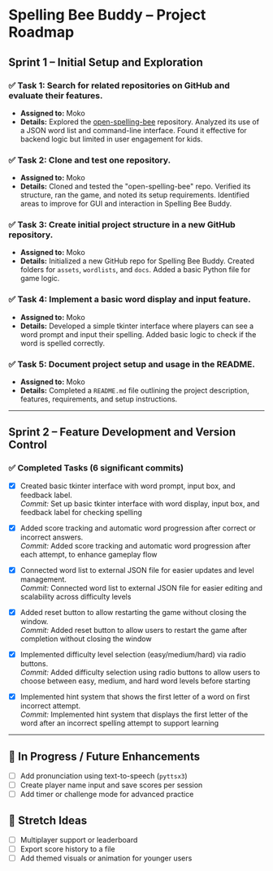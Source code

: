 # Spelling Bee Buddy – Project Roadmap

## Sprint 1 – Initial Setup and Exploration

### ✅ Task 1: Search for related repositories on GitHub and evaluate their features.
- **Assigned to:** Moko  
- **Details:** Explored the [open-spelling-bee](https://github.com/philshem/open-spelling-bee) repository. Analyzed its use of a JSON word list and command-line interface. Found it effective for backend logic but limited in user engagement for kids.

### ✅ Task 2: Clone and test one repository.
- **Assigned to:** Moko  
- **Details:** Cloned and tested the "open-spelling-bee" repo. Verified its structure, ran the game, and noted its setup requirements. Identified areas to improve for GUI and interaction in Spelling Bee Buddy.

### ✅ Task 3: Create initial project structure in a new GitHub repository.
- **Assigned to:** Moko  
- **Details:** Initialized a new GitHub repo for Spelling Bee Buddy. Created folders for `assets`, `wordlists`, and `docs`. Added a basic Python file for game logic.

### ✅ Task 4: Implement a basic word display and input feature.
- **Assigned to:** Moko  
- **Details:** Developed a simple tkinter interface where players can see a word prompt and input their spelling. Added basic logic to check if the word is spelled correctly.

### ✅ Task 5: Document project setup and usage in the README.
- **Assigned to:** Moko  
- **Details:** Completed a `README.md` file outlining the project description, features, requirements, and setup instructions.

---

## Sprint 2 – Feature Development and Version Control

### ✅ Completed Tasks (6 significant commits)
- [x] Created basic tkinter interface with word prompt, input box, and feedback label.  
  _Commit:_ Set up basic tkinter interface with word display, input box, and feedback label for checking spelling

- [x] Added score tracking and automatic word progression after correct or incorrect answers.  
  _Commit:_ Added score tracking and automatic word progression after each attempt, to enhance gameplay flow

- [x] Connected word list to external JSON file for easier updates and level management.  
  _Commit:_ Connected word list to external JSON file for easier editing and scalability across difficulty levels

- [x] Added reset button to allow restarting the game without closing the window.  
  _Commit:_ Added reset button to allow users to restart the game after completion without closing the window

- [x] Implemented difficulty level selection (easy/medium/hard) via radio buttons.  
  _Commit:_ Added difficulty selection using radio buttons to allow users to choose between easy, medium, and hard word levels before starting

- [x] Implemented hint system that shows the first letter of a word on first incorrect attempt.  
  _Commit:_ Implemented hint system that displays the first letter of the word after an incorrect spelling attempt to support learning

---

## 🔧 In Progress / Future Enhancements
- [ ] Add pronunciation using text-to-speech (`pyttsx3`)
- [ ] Create player name input and save scores per session
- [ ] Add timer or challenge mode for advanced practice

## 🌟 Stretch Ideas
- [ ] Multiplayer support or leaderboard
- [ ] Export score history to a file
- [ ] Add themed visuals or animation for younger users
